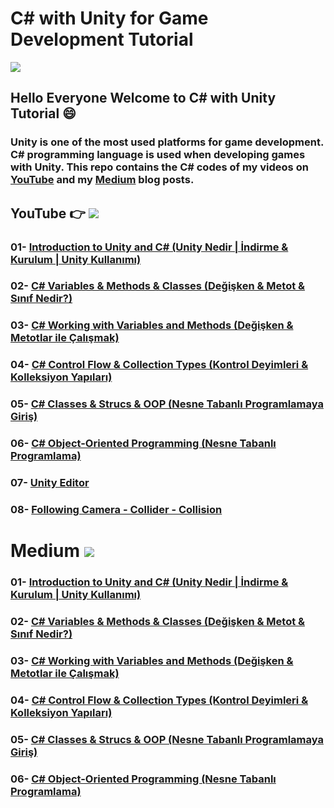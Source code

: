 # C# with Unity for Game Development Tutorial 

![](https://images.unsplash.com/photo-1556438064-2d7646166914?ixid=MnwxMjA3fDB8MHxwaG90by1wYWdlfHx8fGVufDB8fHx8&ixlib=rb-1.2.1&auto=format&fit=crop&w=750&q=80)

## Hello Everyone Welcome to C# with Unity Tutorial 😄 

### Unity is one of the most used platforms for game development. C# programming language is used when developing games with Unity. This repo contains the C# codes of my videos on [YouTube](https://youtube.com/c/TirendazAkademi) and my [Medium](https//tirendazakademi.medium.com) blog posts.

## YouTube 👉  [![](https://img.shields.io/badge/YouTube-Turkish-deeppink?&logo=youtube&logoColor=white)](https://www.youtube.com/tirendazakademi)

### 01- [Introduction to Unity and C# (Unity Nedir | İndirme & Kurulum | Unity Kullanımı)](https://www.youtube.com/watch?v=n5ZflJVTXXw)

### 02- [C# Variables & Methods & Classes (Değişken & Metot & Sınıf Nedir?)](https://www.youtube.com/watch?v=zPilnfEjWV8)

### 03- [C# Working with Variables and Methods (Değişken & Metotlar ile Çalışmak)](https://www.youtube.com/watch?v=FpY0XoKMqzM&list=PLfMRLSpipmfsFB4jMwbVlHh8kLRXjFdaT&index=3)

### 04- [C# Control Flow & Collection Types (Kontrol Deyimleri & Kolleksiyon Yapıları)](https://www.youtube.com/watch?v=S3b67mBTuqc&list=PLfMRLSpipmfsFB4jMwbVlHh8kLRXjFdaT&index=4)

### 05- [C# Classes & Strucs & OOP (Nesne Tabanlı Programlamaya Giriş)](https://www.youtube.com/watch?v=alBO2AQDGbo&list=PLfMRLSpipmfsFB4jMwbVlHh8kLRXjFdaT&index=5)

### 06- [C# Object-Oriented Programming (Nesne Tabanlı Programlama)](https://www.youtube.com/watch?v=YtNKTF5HCRM&list=PLfMRLSpipmfsFB4jMwbVlHh8kLRXjFdaT&index=6)

### 07- [Unity Editor](https://www.youtube.com/watch?v=TRUOKIDhGBI)

### 08- [Following Camera - Collider - Collision](https://www.youtube.com/watch?v=BmkhTYCgY_8)

# Medium  [![](https://img.shields.io/badge/Medium-Turkish-purple.svg?&logo=medium&logoColor=white)](https://tirendazakademi.medium.com)

### 01- [Introduction to Unity and C# (Unity Nedir | İndirme & Kurulum | Unity Kullanımı)](https://tirendazakademi.medium.com/unity-nedir-i%CC%87ndirme-kurulum-unity-kullan%C4%B1m%C4%B1-3ee35cca63b5?source=your_stories_page-------------------------------------)

### 02- [C# Variables & Methods & Classes (Değişken & Metot & Sınıf Nedir?)](https://tirendazakademi.medium.com/de%C4%9Fi%C5%9Fken-metot-s%C4%B1n%C4%B1f-nedir-unity-ile-c-dersleri-28d85522d536?source=your_stories_page-------------------------------------)

### 03- [C# Working with Variables and Methods (Değişken & Metotlar ile Çalışmak)](https://tirendazakademi.medium.com/c-de%C4%9Fi%C5%9Fken-metot-tan%C4%B1mlama-unity-ile-c-sharp-dersleri-89d7b4a4931a?source=your_stories_page-------------------------------------)

### 04- [C# Control Flow & Collection Types (Kontrol Deyimleri & Kolleksiyon Yapıları)](https://tirendazakademi.medium.com/c-kontrol-deyimleri-kolleksiyon-yap%C4%B1lar%C4%B1-unity-ile-c-sharp-dersleri-facc626332e5?source=your_stories_page-------------------------------------)

### 05- [C# Classes & Strucs & OOP (Nesne Tabanlı Programlamaya Giriş)](https://tirendazakademi.medium.com/c-s%C4%B1n%C4%B1f-ve-struct-c-sharp-nesne-tabanl%C4%B1-y%C3%B6nelimli-programlama-2135069faef?source=your_stories_page-------------------------------------)

### 06- [C# Object-Oriented Programming (Nesne Tabanlı Programlama)](https://tirendazakademi.medium.com/c-nesne-tabanl%C4%B1-y%C3%B6nelimli-programlama-unity-ile-c-sharp-dersleri-79fa52ac59c7?source=your_stories_page-------------------------------------)






